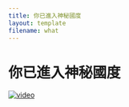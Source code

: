 ```yaml
---
title: 你已進入神秘國度
layout: template
filename: what
--- 
```


# 你已進入神秘國度

[![video](https://img.youtube.com/vi/qo3H-VgXmHE/hqdefault.jpg)](https://www.youtube.com/watch?v=bxqLsrlakK8)

